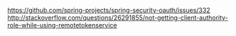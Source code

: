 






https://github.com/spring-projects/spring-security-oauth/issues/332
http://stackoverflow.com/questions/26291855/not-getting-client-authority-role-while-using-remotetokenservice